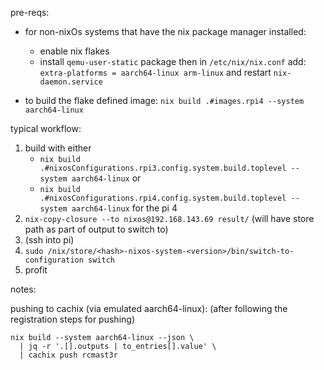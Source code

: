 pre-reqs:

- for non-nixOs systems that have the nix package manager installed:
    - enable nix flakes
    - install `qemu-user-static` package then in `/etc/nix/nix.conf` add:
        `extra-platforms = aarch64-linux arm-linux` and restart `nix-daemon.service`


- to build the flake defined image: `nix build .#images.rpi4 --system aarch64-linux`

typical workflow:

1. build with either
    - `nix build .#nixosConfigurations.rpi3.config.system.build.toplevel --system aarch64-linux`
or
    - `nix build .#nixosConfigurations.rpi4.config.system.build.toplevel --system aarch64-linux` for the pi 4
2. `nix-copy-closure --to nixos@192.168.143.69 result/` (will have store path as part of output to switch to)
3. (ssh into pi)
4. `sudo /nix/store/<hash>-nixos-system-<version>/bin/switch-to-configuration switch`
5. profit

notes:

pushing to cachix (via emulated aarch64-linux):
(after following the registration steps for pushing)
```
nix build --system aarch64-linux --json \
  | jq -r '.[].outputs | to_entries[].value' \
  | cachix push rcmast3r
```
